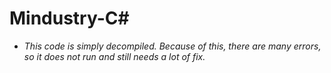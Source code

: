 # Mindustry-C#

* *This code is simply decompiled. Because of this, there are many errors, so it does not run and still needs a lot of fix.*
